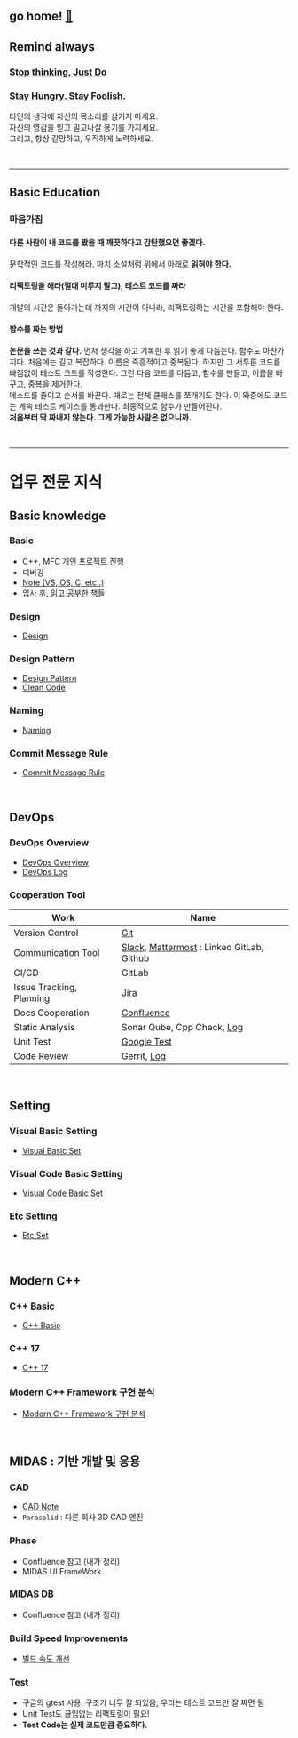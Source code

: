 
## go home! [:house_with_garden:](https://github.com/wnsgml972/midas_log)

## Remind always

### [Stop thinking, Just Do](https://www.youtube.com/watch?v=4P2XeCSHSeA&vl=ko)

### [Stay Hungry. Stay Foolish.](https://www.youtube.com/watch?v=7aA17H-3Vig)

타인의 생각에 자신의 목소리를 삼키지 마세요. <br/>
자신의 영감을 믿고 밀고나살 용기를 가지세요. <br/>
그리고, 항상 갈망하고, 우직하게 노력하세요. 


<br/>
<hr/>

## Basic Education

### 마음가짐

#### 다른 사람이 내 코드를 봤을 때 깨끗하다고 감탄했으면 좋겠다.

문학적인 코드를 작성해라. 마치 소설처럼 위에서 아래로 **읽혀야 한다.**

#### 리팩토링을 해라(절대 미루지 말고), 테스트 코드를 짜라

개발의 시간은 돌아가는데 까지의 시간이 아니라, 리팩토링하는 시간을 포함해야 한다.

#### 함수를 짜는 방법

**논문을 쓰는 것과 같다.** 먼저 생각을 하고 기록한 후 읽기 좋게 다듬는다. 함수도 마찬가지다. 처음에는 길고 복잡하다. 이름은 즉흥적이고 중복된다. 하지만 그 서투른 코드를 빠짐없이 테스트 코드를 작성한다. 그런 다음 코드를 다듬고, 함수를 만들고, 이름을 바꾸고, 중복을 제거한다. <br/>
메소드를 줄이고 순서를 바꾼다. 때로는 전체 클래스를 쪼개기도 한다. 이 와중에도 코드는 계속 테스트 케이스를 통과한다. 최종적으로 함수가 만들어진다. <br/>
**처음부터 딱 짜내지 않는다. 그게 가능한 사람은 없으니까.**

<br/><hr/>

# 업무 전문 지식

## Basic knowledge

### Basic
* C++, MFC 개인 프로젝트 진행
* 디버깅
* [Note (VS, OS, C, etc..)](/contents/BasicEducation/Note.md)
* [입사 후, 읽고 공부한 책들](/contents/BasicEducation/Book.md)

### Design

* [Design](/contents/BasicEducation/Design.md)

### Design Pattern
* [Design Pattern](/contents/BasicEducation/DesignPattern.md)
* [Clean Code](/contents/BasicEducation/CleanCode.md)

### Naming
* [Naming](/contents/BasicEducation/Naming.md)

### Commit Message Rule
* [Commit Message Rule](/contents/BasicEducation/commit.md)


<br/>

## DevOps

### DevOps Overview
* [DevOps Overview](https://wnsgml972.github.io/devops/devops.html)
* [DevOps Log](/contents/BasicEducation/DevOps.md)

### Cooperation Tool
Work | Name 
---------|----------
 Version Control | [Git](/contents/BasicEducation/Git.md)
 Communication Tool | [Slack](https://slack.com/), [Mattermost](https://mattermost.com/) : Linked GitLab, Github 
 CI/CD | GitLab
 Issue Tracking, Planning | [Jira](/contents/BasicEducation/Jira.md)
 Docs Cooperation | [Confluence](/contents/BasicEducation/Confluence.md)
 Static Analysis | Sonar Qube, Cpp Check, [Log](/contents/BasicEducation/CodeQuality.md)
 Unit Test | [Google Test](https://github.com/google/googletest)
 Code Review | Gerrit, [Log](/contents/BasicEducation/CodeReview.md)



<br/>

## Setting

### Visual Basic Setting
* [Visual Basic Set](/contents/BasicEducation/VisualBasicSet.md)

### Visual Code Basic Setting
* [Visual Code Basic Set](/contents/BasicEducation/VisualCodeBasicSet.md)

### Etc Setting
* [Etc Set](/contents/BasicEducation/EtcSet.md)



<br/>

## Modern C++

### C++ Basic
* [C++ Basic](/contents/BasicEducation/CppBasic.md)

### C++ 17
* [C++ 17](/contents/BasicEducation/cpp17.md)

### Modern C++ Framework 구현 분석
* [Modern C++ Framework 구현 분석](/contents/BasicEducation/framework.md)



<br/>

## MIDAS : 기반 개발 및 응용

### CAD
* [CAD Note](/contents/BasicEducation/cad.md)
* `Parasolid` : 다른 회사 3D CAD 엔진

### Phase
* Confluence 참고 (내가 정리)
* MIDAS UI FrameWork

### MIDAS DB
* Confluence 참고 (내가 정리)

### Build Speed Improvements
* [빌드 속도 개선](/contents/BasicEducation/Build.md)

### Test
* 구글의 gtest 사용, 구조가 너무 잘 되있음, 우리는 테스트 코드만 잘 짜면 됨
* Unit Test도 끊임없는 리팩토링이 필요!
* **Test Code는 실제 코드만큼 중요하다.**

